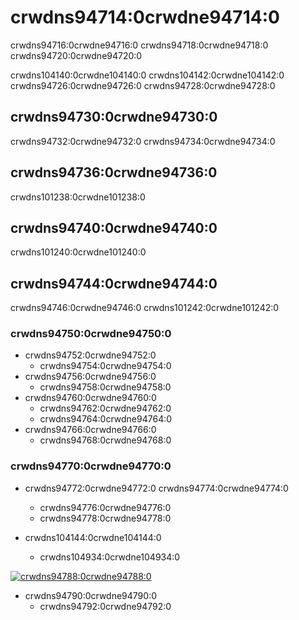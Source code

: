 # crwdns94714:0crwdne94714:0

<p class="description">crwdns94716:0crwdne94716:0 crwdns94718:0crwdne94718:0 crwdns94720:0crwdne94720:0</p>

crwdns104140:0crwdne104140:0 crwdns104142:0crwdne104142:0 crwdns94726:0crwdne94726:0 crwdns94728:0crwdne94728:0

## crwdns94730:0crwdne94730:0

crwdns94732:0crwdne94732:0 crwdns94734:0crwdne94734:0

## crwdns94736:0crwdne94736:0

crwdns101238:0crwdne101238:0

## crwdns94740:0crwdne94740:0

crwdns101240:0crwdne101240:0

## crwdns94744:0crwdne94744:0

crwdns94746:0crwdne94746:0 crwdns101242:0crwdne101242:0

### crwdns94750:0crwdne94750:0

- crwdns94752:0crwdne94752:0 
  - crwdns94754:0crwdne94754:0
- crwdns94756:0crwdne94756:0 
  - crwdns94758:0crwdne94758:0
- crwdns94760:0crwdne94760:0 
  - crwdns94762:0crwdne94762:0
  - crwdns94764:0crwdne94764:0
- crwdns94766:0crwdne94766:0 
  - crwdns94768:0crwdne94768:0

### crwdns94770:0crwdne94770:0

- crwdns94772:0crwdne94772:0 crwdns94774:0crwdne94774:0
  
  - crwdns94776:0crwdne94776:0
  - crwdns94778:0crwdne94778:0
- crwdns104144:0crwdne104144:0
  
  - crwdns104934:0crwdne104934:0

[![crwdns94788:0crwdne94788:0](crwdns94786:0crwdne94786:0)](crwdns94784:0crwdne94784:0)

- crwdns94790:0crwdne94790:0 
  - crwdns94792:0crwdne94792:0
